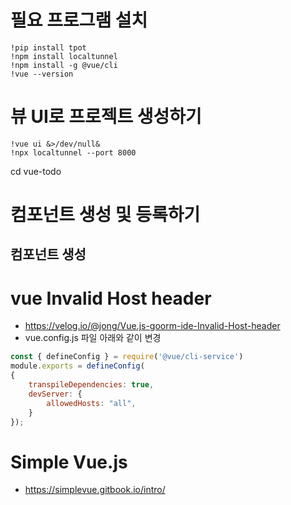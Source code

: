 # 필요 프로그램 설치
```
!pip install tpot
!npm install localtunnel
!npm install -g @vue/cli
!vue --version

```

# 뷰 UI로 프로젝트 생성하기
```
!vue ui &>/dev/null&
!npx localtunnel --port 8000

```

cd vue-todo


# 컴포넌트 생성 및 등록하기
## 컴포넌트 생성

# vue Invalid Host header
- https://velog.io/@jong/Vue.js-goorm-ide-Invalid-Host-header
- vue.config.js 파일 아래와 같이 변경

```javascript
const { defineConfig } = require('@vue/cli-service')
module.exports = defineConfig(
{
    transpileDependencies: true,
    devServer: {
        allowedHosts: "all",
    }    
});

```

# Simple Vue.js
- https://simplevue.gitbook.io/intro/

